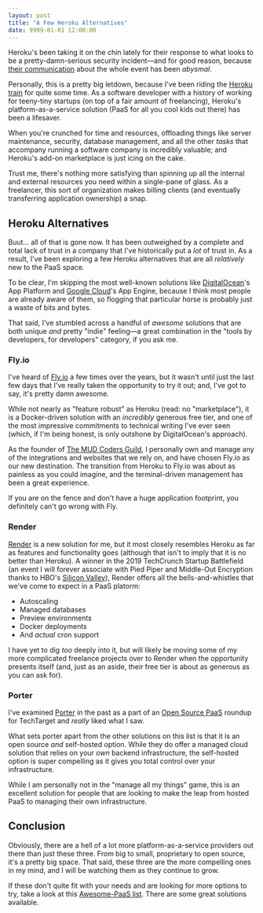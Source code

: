 ```yaml
---
layout: post
title: "A Few Heroku Alternatives"
date: 9999-01-01 12:00:00
---
```


Heroku's been taking it on the chin lately for their response to what looks to be a pretty-damn-serious security incident—and for good reason, because [their communication](https://www.theregister.com/2022/05/04/heroku_security_communication_dubbed_complete/) about the whole event has been _abysmal_.

Personally, this is a pretty big letdown, because I've been riding the [Heroku train](https://flower.codes/2016/06/28/cloudflare-laravel-heroku.html) for quite some time. As a software developer with a history of working for teeny-tiny startups (on top of a fair amount of freelancing), Heroku's platform-as-a-service solution (PaaS for all you cool kids out there) has been a lifesaver.

When you're crunched for time and resources, offloading things like server maintenance, security, database management, and all the other _tasks_ that accompany running a software company is incredibly valuable; and Heroku's add-on marketplace is just icing on the cake.

Trust me, there's nothing more satisfying than spinning up all the internal and external resources you need within a single-pane of glass. As a freelancer, this sort of organization makes billing clients (and eventually transferring application ownership) a snap.

## Heroku Alternatives

Buut... all of that is gone now. It has been outweighed by a complete and total lack of trust in a company that I've historically put a _lot_ of trust in. As a result, I've been exploring a few Heroku alternatives that are all _relatively_ new to the PaaS space.

To be clear, I'm skipping the most well-known solutions like [DigitalOcean](https://m.do.co/c/a8eb87aea1f2)'s App Platform and [Google Cloud](https://cloud.google.com/)'s App Engine, because I think most people are already aware of them, so flogging that particular horse is probably just a waste of bits and bytes.

That said, I've stumbled across a handful of _awesome_ solutions that are both unique _and_ pretty "indie" feeling—a great combination in the "tools by developers, for developers" category, if you ask me.

### Fly.io

I've heard of [Fly.io](https://fly.io/) a few times over the years, but it wasn't until just the last few days that I've really taken the opportunity to try it out; and, I've got to say, it's pretty damn awesome.

While not nearly as "feature robust" as Heroku (read: no "marketplace"), it is a Docker-driven solution with an _incredibly_ generous free tier, and one of the most impressive commitments to technical writing I've ever seen (which, if I'm being honest, is only outshone by DigitalOcean's approach).

As the founder of [The MUD Coders Guild](https://mudcoders.com/), I personally own and manage any of the integrations and websites that we rely on, and have chosen Fly.io as our new destination. The transition from Heroku to Fly.io was about as painless as you could imagine, and the terminal-driven management has been a great experience.

If you are on the fence and don't have a huge application footprint, you definitely can't go wrong with Fly.

### Render

[Render](https://render.com/) is a new solution for me, but it most closely resembles Heroku as far as features and functionality goes (although that isn't to imply that it is no better than Heroku). A winner in the 2019 TechCrunch Startup Battlefield (an event I will forever associate with Pied Piper and Middle-Out Encryption thanks to HBO's [Silicon Valley](https://yewtu.be/watch?v=7G5Mf6Zqe0E)), Render offers all the bells-and-whistles that we've come to expect in a PaaS platorm:

- Autoscaling
- Managed databases
- Preview environments
- Docker deployments
- And _actual_ cron support

I have yet to dig _too_ deeply into it, but will likely be moving some of my more complicated freelance projects over to Render when the opportunity presents itself (and, just as an aside, their free tier is about as generous as you can ask for).

### Porter

I've examined [Porter](https://www.getporter.dev/) in the past as a part of an [Open Source PaaS](https://www.techtarget.com/searchcloudcomputing/feature/6-open-source-PaaS-options-developers-should-know) roundup for TechTarget and _really_ liked what I saw.

What sets porter apart from the other solutions on this list is that it is an open source _and_ self-hosted option. While they do offer a managed cloud solution that relies on your _own_ backend infrastructure, the self-hosted option is super compelling as it gives you total control over your infrastructure.

While I am personally not in the "manage all my things" game, this is an excellent solution for people that are looking to make the leap from hosted PaaS to managing their own infrastructure.

## Conclusion

Obviously, there are a hell of a lot more platform-as-a-service providers out there than just these three. From big to small, proprietary to open source, it's a pretty big space. That said, these three are the more compelling ones in my mind, and I will be watching them as they continue to grow.

If these don't quite fit with your needs and are looking for more options to try, take a look at this [Awesome-PaaS list](https://github.com/debarshibasak/awesome-paas). There are some great solutions available.